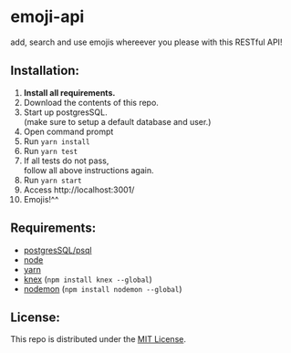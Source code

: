<!-- This was created during my time as a student at Code Chrysalis -->

<!-- TODO: search feature http://rachbelaid.com/postgres-full-text-search-is-good-enough/ -->

# emoji-api
add, search and use emojis whereever you please with this RESTful API!

## Installation:
 1. **Install all requirements.**
 1. Download the contents of this repo.
 1. Start up postgresSQL.  
    (make sure to setup a default database and user.)
 1. Open command prompt
 1. Run `yarn install`
 1. Run `yarn test`
 1. If all tests do not pass,   
    follow all above instructions again.
 1. Run `yarn start`
 1. Access http://localhost:3001/
 1. Emojis!^^


## Requirements:
 - [postgresSQL/psql](https://www.postgresql.org/download/)
 - [node](https://nodejs.org/en/)
 - [yarn](https://yarnpkg.com/en/)
 - [knex](https://knexjs.org/#Installation) (`npm install knex --global`)
 - [nodemon](https://github.com/remy/nodemon#nodemon) (`npm install nodemon --global`)

<!-- ## Getting Started:  -->
<!-- TODO -->

<!-- TODO: (_Alternatively_, if you run vagrant and git, you can just:  
`git clone https://github.com/udacity/fullstack-nanodegree-vm.git fullstack`  
and `vagrant up`.) -->

## License:
This repo is distributed under the [MIT License](http://opensource.org/licenses/MIT).
